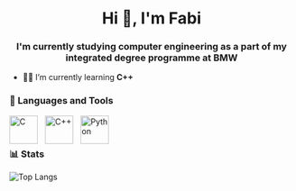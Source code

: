 <h1 align="center">Hi 👋, I'm Fabi</h1>
<h3 align="center">I'm currently studying computer engineering as a part of my integrated degree programme at BMW</h3>


- 👨‍💻 I’m currently learning **C++**

</p>

### 🧰 Languages and Tools

<img align="left" alt="C" width="50px" style="padding-right:10px;" src="https://cdn.jsdelivr.net/gh/devicons/devicon/icons/c/c-plain.svg"/>
<img align="left" alt="C++" width="50px" style="padding-right:10px;" src="https://cdn.jsdelivr.net/gh/devicons/devicon/icons/cplusplus/cplusplus-plain.svg"/>
<img align="left" alt="Python" width="50px" src="https://cdn.jsdelivr.net/gh/devicons/devicon/icons/python/python-plain.svg"/>
<br />
<br />

### 📊 Stats

![Top Langs](https://github-readme-stats.vercel.app/api/top-langs/?username=fabibec&theme=dracula)
          
          
          


